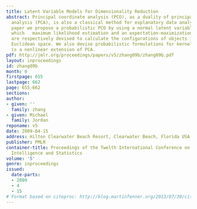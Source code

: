 ```yaml
---
title: Latent Variable Models for Dimensionality Reduction
abstract: Principal coordinate analysis (PCO), as a duality of principal component
  analysis (PCA), is also a classical method for explanatory data analysis.  In this
  paper we propose a probabilistic PCO by using a normal latent variable model in
  which   maximum likelihood estimation and an expectation-maximization algorithm
  are respectively devised to calculate the configurations of objects in a low-dimensional
  Euclidean space. We also devise probabilistic formulations for kernel PCA which
  is a nonlinear extension of PCA.
pdf: http://jmlr.org/proceedings/papers/v5/zhang09b/zhang09b.pdf
layout: inproceedings
id: zhang09b
month: 0
firstpage: 655
lastpage: 662
page: 655-662
sections: 
author:
- given: ''
  family: zhang
- given: Michael
  family: Jordan
reponame: v5
date: 2009-04-15
address: Hilton Clearwater Beach Resort, Clearwater Beach, Florida USA
publisher: PMLR
container-title: Proceedings of the Twelth International Conference on Artificial
  Intelligence and Statistics
volume: '5'
genre: inproceedings
issued:
  date-parts:
  - 2009
  - 4
  - 15
# Format based on citeproc: http://blog.martinfenner.org/2013/07/30/citeproc-yaml-for-bibliographies/
---
```

